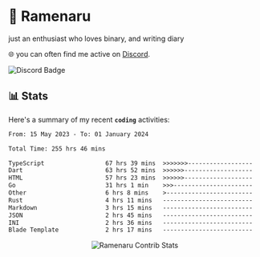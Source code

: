 # 🍜 Ramenaru
just an enthusiast who loves binary, and writing diary

🌐 you can often find me active on [Discord](https://discordapp.com/users/503291004200157185).

![Discord Badge](https://dcbadge.vercel.app/api/shield/503291004200157185)

## 📊 Stats

Here's a summary of my recent **`coding`** activities:

<!--START_SECTION:waka-->

```txt
From: 15 May 2023 - To: 01 January 2024

Total Time: 255 hrs 46 mins

TypeScript                 67 hrs 39 mins  >>>>>>>------------------   26.45 %
Dart                       63 hrs 52 mins  >>>>>>-------------------   24.97 %
HTML                       57 hrs 23 mins  >>>>>>-------------------   22.44 %
Go                         31 hrs 1 min    >>>----------------------   12.13 %
Other                      6 hrs 8 mins    >------------------------   02.40 %
Rust                       4 hrs 11 mins   -------------------------   01.64 %
Markdown                   3 hrs 15 mins   -------------------------   01.28 %
JSON                       2 hrs 45 mins   -------------------------   01.08 %
INI                        2 hrs 36 mins   -------------------------   01.02 %
Blade Template             2 hrs 17 mins   -------------------------   00.90 %
```

<!--END_SECTION:waka-->

<div style="text-align: center;">
   <img align="center" src="https://github-readme-streak-stats.herokuapp.com/?user=Ramenaru&theme=dark&card_width=520" alt="Ramenaru Contrib Stats" />
</div>



